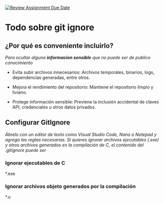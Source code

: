 [![Review Assignment Due Date](https://classroom.github.com/assets/deadline-readme-button-22041afd0340ce965d47ae6ef1cefeee28c7c493a6346c4f15d667ab976d596c.svg)](https://classroom.github.com/a/kl-E8VQf)

# Todo sobre git ignore

## ¿Por qué es conveniente incluirlo?

_Para ocultar alguna **informacion sensible** que no puede ser de publico conocimiento_

- Evita subir archivos innecesarios: Archivos temporales, binarios, logs, dependencias generadas, entre otros.

- Mejora el rendimiento del repositorio: Mantiene el repositorio limpio y liviano.

- Protege información sensible: Previene la inclusión accidental de claves API, credenciales u otros datos privados.

## Configurar GitIgnore

_Ábrelo con un editor de texto como Visual Studio Code, Nano o Notepad y agrega las reglas necesarias._
_Si quieres ignorar archivos ejecutables (.exe) y otros archivos generados en la compilación de C, el contenido del .gitignore puede ser_

### Ignorar ejecutables de C

\*.exe

### Ignorar archivos objeto generados por la compilación

\*.o
